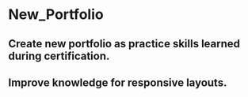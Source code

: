 # New_Portfolio
## Create new portfolio as practice skills learned during certification.
## Improve knowledge for responsive layouts.
